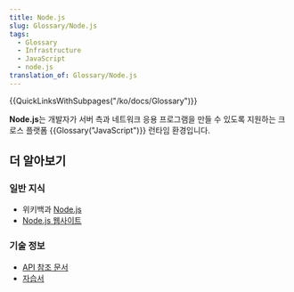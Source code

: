 ```yaml
---
title: Node.js
slug: Glossary/Node.js
tags:
  - Glossary
  - Infrastructure
  - JavaScript
  - node.js
translation_of: Glossary/Node.js
---
```

{{QuickLinksWithSubpages("/ko/docs/Glossary")}}

**Node.js**는 개발자가 서버 측과 네트워크 응용 프로그램을 만들 수 있도록 지원하는 크로스 플랫폼 {{Glossary("JavaScript")}} 런타임 환경입니다.

## 더 알아보기

### 일반 지식

- 위키백과 [Node.js](https://ko.wikipedia.org/wiki/Node.js)
- [Node.js 웹사이트](https://nodejs.org/)

### 기술 정보

- [API 참조 문서](https://nodejs.org/api/)
- [자습서](https://nodejs.org/documentation/tutorials/)
